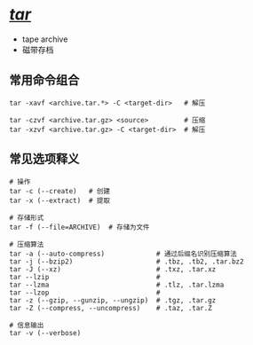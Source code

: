 # [*tar*](https://gnu.org/software/tar/)

*   tape archive
*   磁带存档

## 常用命令组合

```shell script
tar -xavf <archive.tar.*> -C <target-dir>   # 解压

tar -czvf <archive.tar.gz> <source>         # 压缩
tar -xzvf <archive.tar.gz> -C <target-dir>  # 解压
```

## 常见选项释义

```shell script
# 操作
tar -c (--create)   # 创建
tar -x (--extract)  # 提取

# 存储形式
tar -f (--file=ARCHIVE)  # 存储为文件

# 压缩算法
tar -a (--auto-compress)             # 通过后缀名识别压缩算法
tar -j (--bzip2)                     # .tbz, .tb2, .tar.bz2
tar -J (--xz)                        # .txz, .tar.xz
tar --lzip                           #
tar --lzma                           # .tlz, .tar.lzma
tar --lzop                           #
tar -z (--gzip, --gunzip, --ungzip)  # .tgz, .tar.gz
tar -Z (--compress, --uncompress)    # .taz, .tar.Z

# 信息输出
tar -v (--verbose)
```
